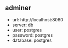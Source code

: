 ## adminer

- url: http://localhost:8080
- server: db
- user: postgres
- password: postgres
- database: postgres
